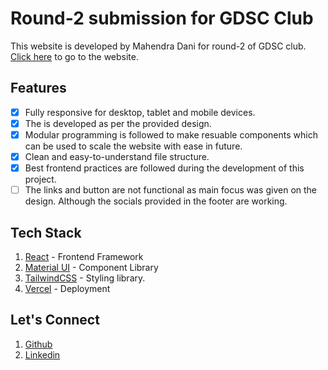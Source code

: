 # Round-2 submission for GDSC Club

This website is developed by Mahendra Dani for round-2 of GDSC club.
[Click here](https://gdsc-club.vercel.app) to go to the website.

## Features

- [x] Fully responsive for desktop, tablet and mobile devices.
- [x] The is developed as per the provided design.
- [x] Modular programming is followed to make resuable components which can be used to scale the website with ease in future.
- [x] Clean and easy-to-understand file structure.
- [x] Best frontend practices are followed during the development of this project.
- [ ] The links and button are not functional as main focus was given on the design. Although the socials provided in the footer are working.

## Tech Stack

1. [React](https://www.react.org/) - Frontend Framework
2. [Material UI](https://mui.com/material-ui/) - Component Library
3. [TailwindCSS](https://tailwindcss.com/) - Styling library.
4. [Vercel](https://vercel.com) - Deployment

## Let's Connect

1. [Github](https://github.com/MahendraDani)
2. [Linkedin](https://linkedin.com/in/mahendra-dani)
